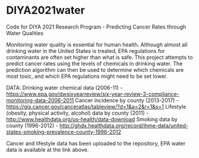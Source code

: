 # DIYA2021water
Code for DIYA 2021 Research Program - Predicting Cancer Rates through Water Qualities

Monitoring water quality is essential for human health. Although almost all drinking water in the United States is treated, EPA regulations for contaminants are often set higher than what is safe. This project attempts to predict cancer rates using the levels of chemicals in drinking water. The prediction algorithm can then be used to determine which chemicals are most toxic, and which EPA regulations might need to be set lower. 

DATA:
Drinking water chemical data (2006-11) - https://www.epa.gov/dwsixyearreview/six-year-review-3-compliance-monitoring-data-2006-2011
Cancer incidence by county (2013-2017) - https://gis.cancer.gov/canceratlas/tableview/?d=1&a=2&r=1&s=1
Lifestyle (obesity, physical activity, alcohol) data by county (2011) - http://www.healthdata.org/us-health/data-download
Smoking data by county (1996-2012) - http://ghdx.healthdata.org/record/ihme-data/united-states-smoking-prevalence-county-1996-2012

Cancer and lifestyle data has been uploaded to the repository, EPA water data is available at the link above.
